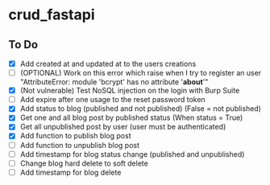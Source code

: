 # crud_fastapi

## To Do
- [x] Add created at and updated at to the users creations
- [ ] (OPTIONAL) Work on this error which raise when I try to register an user "AttributeError: module 'bcrypt' has no attribute '__about__'"
- [x] (Not vulnerable) Test NoSQL injection on the login with Burp Suite
- [ ] Add expire after one usage to the reset password token
- [x] Add status to blog (published and not published) (False = not published)
- [x] Get one and all blog post by published status (When status = True)
- [x] Get all unpublished post by user (user must be authenticated)
- [x] Add function to publish blog post
- [ ] Add function to unpublish blog post
- [ ] Add timestamp for blog status change (published and unpublished)
- [ ] Change blog hard delete to soft delete
- [ ] Add timestamp for blog delete
